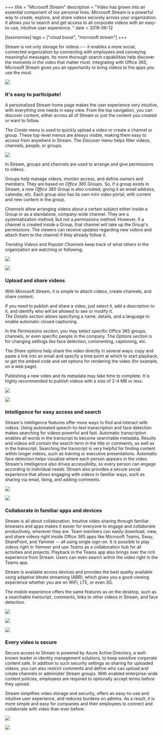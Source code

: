 +++
title = "Microsoft Stream"
description = "Video has grown into an essential component of our personal lives. Microsoft Stream is a powerful way to create, explore, and share videos securely across your organization. It allows you to search and get access to all corporate videos with an easy-to-use, intuitive user experience. "
date = 2019-06-12

[taxonomies]
tags = ["cloud boost", "microsoft stream"]
+++

Stream is not only storage for videos --- it enables a more social,
connected organization by connecting with employees and conveying
meaningful messages. Its more thorough search capabilities help discover
the moments in the video that matter most. Integrating with Office 365,
Microsoft Stream gives you an opportunity to bring videos to the apps
you use the most.

![](https://o365hq.com/images/368.png)

### It's easy to participate!

A personalized Stream home page makes the user experience very intuitive,
with everything one needs in easy view. From the top navigation, you can
discover content, either across all of Stream or just the content you
created or want to follow.

The *Create* menu is used to quickly upload a video or create a channel or
group. These top-level menus are always visible, making them easy to
access from anywhere in Stream. The *Discover* menu helps filter videos,
channels, people, or groups.

![](https://o365hq.com/images/375.png)

In Stream, groups and channels are used to arrange and give permissions
to videos.

Groups help manage videos, monitor access, and define owners and members.
They are based on *Office 365 Groups*. So, if a group exists in Stream,
a new *Office 365 Group* is also created, giving it an email address,
calendar, etc. Each group also has its own mini video portal, with
current and new content in the group.

*Channels* allow arranging videos about a certain subject either inside
a Group or as a standalone, company-wide channel. They are a
systematization method, but not a permissions method. However, if a
channel is created inside a Group, that channel will take up the Group's
permissions. The viewers can receive updates regarding new videos and
attach them to the channel if they already follow it.

*Trending Videos* and *Popular Channels* keep track of what others in
the organization are watching or following.

![](https://o365hq.com/images/370.png)

![](https://o365hq.com/images/369.png)

### Upload and share videos

With Microsoft Stream, it is simple to attach videos, create channels,
and share content.

If you need to publish and share a video, just select it, add a
description to it, and identify who will be allowed to see or modify it.\
*The Details section* allows specifying a name, details, and a language
to enable automatic closed captioning.

In the *Permissions section*, you may select specific Office 365 groups,
channels, or even specific people in the company. The *Options section*
is for changing settings like face detection, commenting, captioning,
etc.

The *Share options* help share the video directly in several ways: copy
and paste a link into an email and specify a time point at which to
start playback, or get the embed code and set options for rendering the
video (for example, on a web page).

Publishing a new video and its metadata may take time to complete. It is
highly recommended to publish videos with a size of 2-4 MB or less.

![](https://o365hq.com/images/377.png)

![](https://o365hq.com/images/373.png)

### Intelligence for easy access and search

Stream's intelligence features offer more ways to find and interact with
videos. Using automated speech-to-text transcription and face detection
makes searching for videos powerful and fast. Automatic transcription
enables all words in the transcript to become searchable metadata.
Results and videos will contain the search term in the title or comments,
as well as in the transcript. Searching the transcript is very helpful
for finding content within longer videos, such as training or executive
presentations. Automatic face detection helps visualize where each
person appears in the video. Stream's intelligence also drives
accessibility, so every person can engage according to individual needs.
Stream also provides a secure social experience that allows engaging
with videos in familiar ways, such as sharing via email, liking, and
adding comments.

![](https://o365hq.com/images/374.png)

![](https://o365hq.com/images/376.png)

### Collaborate in familiar apps and devices

Stream is all about collaboration. Intuitive video sharing through
familiar browsers and apps makes it easier for everyone to engage and
collaborate productively, wherever they are. Team members can easily
download, view, and share videos right inside Office 365 apps like
Microsoft Teams, Sway, SharePoint, and Yammer -- all using single
sign-on. It is possible to play videos right in *Yammer* and use *Teams*
as a collaboration hub for all activities and projects. Playback in the
Teams app also brings over the rich experience from Stream. Users can
even search within the video right in the Teams app.

Stream is available across devices and provides the best quality
available using adaptive bitrate streaming (ABR), which gives
you a good viewing experience whether you are on WiFi, LTE, or
even 3G.

The mobile experience offers the same features as on the desktop, such
as a searchable transcript, comments, links to other videos in Stream,
and face detection.

![](https://o365hq.com/images/380.png)

![](https://o365hq.com/images/372.png)

![](https://o365hq.com/images/378.png)

### Every video is secure

Secure access to Stream is powered by Azure Active Directory, a
well-known leader in identity management solutions, to keep sensitive
corporate content safe. In addition to such security settings as
sharing for uploaded videos, you can also restrict comments and define
who can upload and create channels or administer Stream groups. With
enabled enterprise-wide content policies, employees are required to
optionally accept terms before they upload.

Stream simplifies video storage and security, offers an easy-to-use and
intuitive user experience, and reduces burdens on admins. As a result,
it is more simple and easy for companies and their employees to connect and
collaborate with video than ever before.

![](https://o365hq.com/images/371.png)

![](https://o365hq.com/images/379.png)
